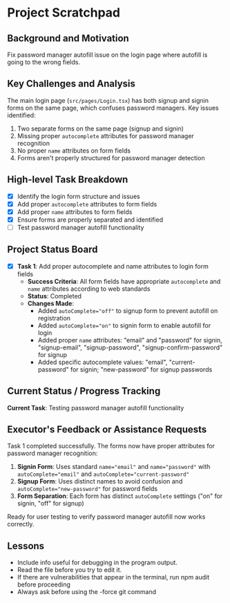 # Project Scratchpad

## Background and Motivation
Fix password manager autofill issue on the login page where autofill is going to the wrong fields.

## Key Challenges and Analysis
The main login page (`src/pages/Login.tsx`) has both signup and signin forms on the same page, which confuses password managers. Key issues identified:
1. Two separate forms on the same page (signup and signin)
2. Missing proper `autocomplete` attributes for password manager recognition
3. No proper `name` attributes on form fields
4. Forms aren't properly structured for password manager detection

## High-level Task Breakdown
- [x] Identify the login form structure and issues
- [x] Add proper `autocomplete` attributes to form fields
- [x] Add proper `name` attributes to form fields
- [x] Ensure forms are properly separated and identified
- [ ] Test password manager autofill functionality

## Project Status Board
- [x] **Task 1**: Add proper autocomplete and name attributes to login form fields
  - **Success Criteria**: All form fields have appropriate `autocomplete` and `name` attributes according to web standards
  - **Status**: Completed
  - **Changes Made**: 
    - Added `autoComplete="off"` to signup form to prevent autofill on registration
    - Added `autoComplete="on"` to signin form to enable autofill for login
    - Added proper `name` attributes: "email" and "password" for signin, "signup-email", "signup-password", "signup-confirm-password" for signup
    - Added specific autocomplete values: "email", "current-password" for signin; "new-password" for signup passwords

## Current Status / Progress Tracking
**Current Task**: Testing password manager autofill functionality

## Executor's Feedback or Assistance Requests
Task 1 completed successfully. The forms now have proper attributes for password manager recognition:

1. **Signin Form**: Uses standard `name="email"` and `name="password"` with `autoComplete="email"` and `autoComplete="current-password"`
2. **Signup Form**: Uses distinct names to avoid confusion and `autoComplete="new-password"` for password fields
3. **Form Separation**: Each form has distinct `autoComplete` settings ("on" for signin, "off" for signup)

Ready for user testing to verify password manager autofill now works correctly.

## Lessons
- Include info useful for debugging in the program output.
- Read the file before you try to edit it.
- If there are vulnerabilities that appear in the terminal, run npm audit before proceeding
- Always ask before using the -force git command 